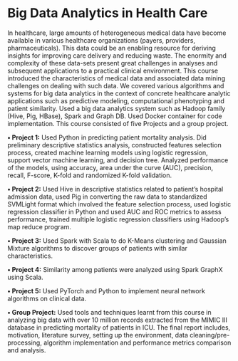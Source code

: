 # Big Data Analytics in Health Care 

In healthcare, large amounts of heterogeneous medical data have become available in various healthcare organizations (payers, providers, pharmaceuticals). This data could be an enabling resource for deriving insights for improving care delivery and reducing waste. The enormity and complexity of these data-sets present great challenges in analyses and subsequent applications to a practical clinical environment. This course introduced the characteristics of medical data and associated data mining challenges on dealing with such data. We covered various algorithms and systems for big data analytics in the context of concrete healthcare analytic applications such as predictive modeling, computational phenotyping and patient similarity. Used a big data analytics system such as Hadoop family (Hive, Pig, HBase), Spark and Graph DB. Used Docker container for code implementation.
This course consisted of five Projects and a group project. 

**•	Project 1:** Used Python in predicting patient mortality analysis. Did preliminary descriptive statistics analysis, constructed features selection process, created machine learning models using logistic regression, support vector machine learning, and decision tree. Analyzed performance of the models, using accuracy, area under the curve (AUC), precision, recall, F-score, K-fold and randomized K-fold validation. <br />

**•	Project 2:** Used Hive in descriptive statistics related to patient’s hospital admission data, used Pig in converting the raw data to standardized SVMLight format which involved the feature selection process, used logistic regression classifier in Python and used AUC and ROC metrics to assess performance, trained multiple logistic regression classifiers using Hadoop’s map reduce program. <br /> 

**•	Project 3:** Used Spark with Scala to do K-Means clustering and Gaussian Mixture algorithms to discover groups of patients with similar characteristics. <br />

**•	Project 4:** Similarity among patients were analyzed using Spark GraphX using Scala.<br />

**•	Project 5:** Used PyTorch and Python to implement neural network algorithms on clinical data. <br />

**•	Group Project:** Used tools and techniques learnt from this course in analyzing big data with over 10 million records extracted from the MIMIC III database in predicting mortality of patients in ICU. The final report includes, motivation, literature survey, setting up the environment, data cleaning/pre-processing, algorithm implementation and performance metrics comparison and analysis. <br />
